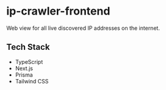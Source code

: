 # ip-crawler-frontend

Web view for all live discovered IP addresses on the internet.

## Tech Stack
- TypeScript
- Next.js
- Prisma
- Tailwind CSS